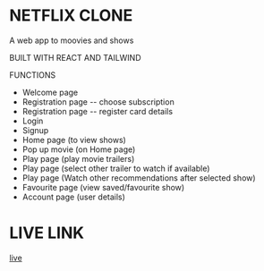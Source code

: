 # NETFLIX CLONE

A web app to moovies and shows

BUILT WITH REACT AND TAILWIND

FUNCTIONS
- Welcome page
- Registration page -- choose subscription
- Registration page -- register card details
- Login
- Signup
- Home page (to view shows)
- Pop up movie (on Home page)
- Play page (play movie trailers)
- Play page (select other trailer to watch if available)
- Play page (Watch other recommendations after selected show)
- Favourite page (view saved/favourite show)
- Account page (user details)

# LIVE LINK 
[live](https://netflix-clone-e75b8.web.app/favShows)
